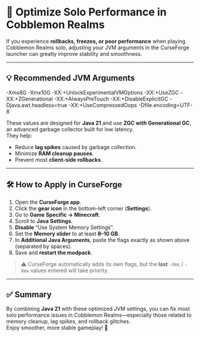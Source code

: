 # 🚀 Optimize Solo Performance in Cobblemon Realms

If you experience **rollbacks, freezes, or poor performance** when playing Cobblemon Realms solo, adjusting your JVM arguments in the CurseForge launcher can greatly improve stability and smoothness.

---

## 💡 Recommended JVM Arguments

-Xms8G -Xmx10G -XX:+UnlockExperimentalVMOptions -XX:+UseZGC -XX:+ZGenerational
-XX:+AlwaysPreTouch -XX:+DisableExplicitGC -Djava.awt.headless=true
-XX:+UseCompressedOops -Dfile.encoding=UTF-8


These values are designed for **Java 21** and use **ZGC with Generational GC**, an advanced garbage collector built for low latency.  
They help:
- Reduce **lag spikes** caused by garbage collection.
- Minimize **RAM cleanup pauses**.
- Prevent most **client-side rollbacks**.

---

## 🛠 How to Apply in CurseForge

1. Open the **CurseForge app**.
2. Click the **gear icon** in the bottom-left corner (**Settings**).
3. Go to **Game Specific → Minecraft**.
4. Scroll to **Java Settings**.
5. **Disable** “Use System Memory Settings”.
6. Set the **Memory slider** to at least **8–10 GB**.
7. In **Additional Java Arguments**, paste the flags exactly as shown above (separated by spaces).
8. Save and **restart the modpack**.

> ⚠️ CurseForge automatically adds its own flags, but the **last** `-Xms` / `-Xmx` values entered will take priority.

---

## ✅ Summary

By combining **Java 21** with these optimized JVM settings, you can fix most solo performance issues in Cobblemon Realms—especially those related to memory cleanup, lag spikes, and rollback glitches.  
Enjoy smoother, more stable gameplay! 🧭
